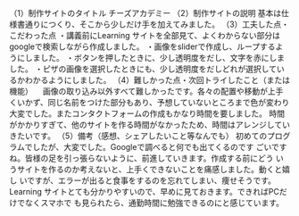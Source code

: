 （1）制作サイトのタイトル
 チーズアカデミー
（2）制作サイトの説明
 基本は仕様書通りにつくり、そこから少しだけ手を加えてみました。
（3）工夫した点・こだわった点
・講義前にLearning サイトを全部見て、よくわからない部分はgoogleで検索しながら作成しました。
・画像をsliderで作成し、ループするようにしました。
・ボタンを押したときに、少し透明度をだし、文字を赤にしました。
・ピザの画像を選択したときにも、少し透明度をだしどれが選択しているかわかるようにしました。
（4）難しかった点・次回トライしたこと（または機能）
　画像の取り込み以外すべて難しかったです。各々の配置や移動が上手くいかず、同じ名前をつけた部分もあり、予想していないところまで色が変わり大変でした。またコンタクトフォームの作成もかなり時間を要しました。
時間がかかりすぎて、他のサイトを作る時間がなかったため、時間はアレンジしていきたいです。
（5）備考（感想、シェアしたいこと等なんでも）
初めてのプログラムでしたが、大変でした。Googleで調べると何でも出てくるのです
ごいですね。皆様の足を引っ張らないように、前進していきます。作成する前にどう
いうサイトを作るのか考えないと、上手くできないことを痛感しました。動くと嬉し
いですが、エラーが出ると食事をするのを忘れてしまい、痩せそうです。Learning 
サイトとても分かりやすいので、早めに見ておきます。できればPCだけでなくスマホで
も見られたら、通勤時間に勉強できるのにと感じています。
